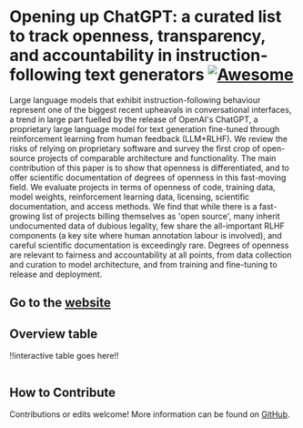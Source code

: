 # Opening up ChatGPT: a curated list to track openness, transparency, and accountability in instruction-following text generators [![Awesome](https://awesome.re/badge.svg)](https://awesome.re)

Large language models that exhibit instruction-following behaviour represent one of the biggest recent upheavals in conversational interfaces, a trend in large part fuelled by the release of OpenAI's ChatGPT, a proprietary large language model for text generation fine-tuned through reinforcement learning from human feedback (LLM+RLHF). We review the risks of relying on proprietary software and survey the first crop of open-source projects of comparable architecture and functionality. The main contribution of this paper is to show that openness is differentiated, and to offer scientific documentation of degrees of openness in this fast-moving field. We evaluate projects in terms of openness of code, training data, model weights, reinforcement learning data, licensing, scientific documentation, and access methods. We find that while there is a fast-growing list of projects billing themselves as 'open source', many inherit undocumented data of dubious legality, few share the all-important RLHF components (a key site where human annotation labour is involved), and careful scientific documentation is exceedingly rare. Degrees of openness are relevant to fairness and accountability at all points, from data collection and curation to model architecture, and from training and fine-tuning to release and deployment. 

## Go to the [website](https://liesenf.github.io/opening-up-chatgpt/)

## Overview table

!!interactive table goes here!!

<div><script type="text/javascript" defer src="https://datawrapper.dwcdn.net/go6aa/embed.js?v=2" charset="utf-8"></script><noscript><img src="https://datawrapper.dwcdn.net/go6aa/full.png" alt="" /></noscript></div>

## How to Contribute

Contributions or edits welcome! More information can be found on [GitHub](https://github.com/liesenf/opening-up-chatgpt).
